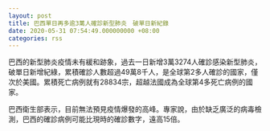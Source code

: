 ```yaml
---
layout: post
title: 巴西單日再多逾3萬人確診新型肺炎　破單日新紀錄
date: 2020-05-31 07:54:49.000000000 +08:00
categories: rss
---
```


巴西的新型肺炎疫情未有緩和跡象，過去一日新增3萬3274人確診感染新型肺炎，破單日新增紀綠，累積確診人數超過49萬8千人，是全球第2多人確診的國家，僅次於美國。累積死亡病例就有28834宗，超越法國成為全球第4多死亡病例的國家。

巴西衛生部表示，目前無法預見疫情爆發的高峰。專家說，由於缺乏廣泛的病毒檢測，巴西的確診病例可能比現時的確診數字，遠高15倍。
